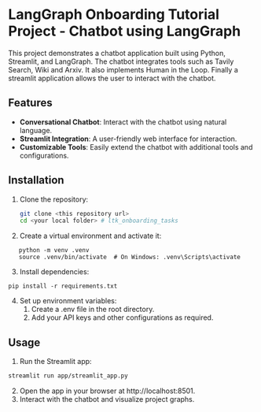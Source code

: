 # LangGraph Onboarding Tutorial Project - Chatbot using LangGraph

This project demonstrates a chatbot application built using Python, Streamlit, and LangGraph. The chatbot integrates tools such as Tavily Search, Wiki and Arxiv. It also implements Human in the Loop. Finally a streamlit application allows the user to interact with the chatbot.
## Features

- **Conversational Chatbot**: Interact with the chatbot using natural language.
- **Streamlit Integration**: A user-friendly web interface for interaction.
- **Customizable Tools**: Easily extend the chatbot with additional tools and configurations.

## Installation

1. Clone the repository:
   ```bash
   git clone <this repository url>
   cd <your local folder> # ltk_onboarding_tasks

2. Create a virtual environment and activate it:  
```
   python -m venv .venv
   source .venv/bin/activate  # On Windows: .venv\Scripts\activate
```
3. Install dependencies:
```
pip install -r requirements.txt
```
4. Set up environment variables:  
   1. Create a .env file in the root directory.
   2. Add your API keys and other configurations as required.

## Usage
1. Run the Streamlit app:  
```bash
streamlit run app/streamlit_app.py
```
2. Open the app in your browser at http://localhost:8501.  
3. Interact with the chatbot and visualize project graphs.